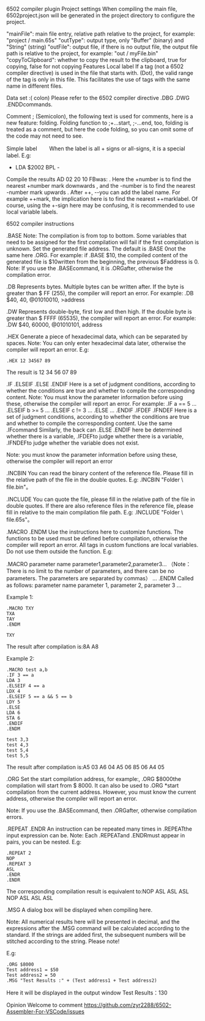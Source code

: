 6502 compiler plugin
Project settings
When compiling the main file, 6502project.json will be generated in the project directory to configure the project.

"mainFile": main file entry, relative path relative to the project, for example: "project / main.65s"
"outType": output type, only "Buffer" (binary) and "String" (string)
"outFile": output file, if there is no output file, the output file path is relative to the project, for example: "out / myFile.bin"
"copyToClipboard": whether to copy the result to the clipboard, true for copying, false for not copying
Features
Local label
If a tag (not a 6502 compiler directive) is used in the file that starts with. (Dot), the valid range of the tag is only in this file. This facilitates the use of tags with the same name in different files.

Data set
:( colon) Please refer to the 6502 compiler directive .DBG .DWG .ENDDcommands.

Comment
; (Semicolon), the following text is used for comments, here is a new feature: folding. Folding function to ;+...start, ;-...end, too, folding is treated as a comment, but here the code folding, so you can omit some of the code may not need to see.

Simple label
　　When the label is all + signs or all-signs, it is a special label. E.g:

-   LDA $2002
    BPL -

Compile the results AD 02 20 10 FBwas: . Here the +number is to find the nearest +number mark downwards , and the -number is to find the nearest -number mark upwards . After ++, --you can add the label name. For example ++mark, the implication here is to find the nearest ++marklabel. Of course, using the +-sign here may be confusing, it is recommended to use local variable labels.


6502 compiler instructions

.BASE
Note: The compilation is from top to bottom. Some variables that need to be assigned for the first compilation will fail if the first compilation is unknown.
Set the generated file address. The default is .BASE 0not the same here .ORG. For example: if .BASE $10, the compiled content of the generated file is $10written from the beginning, the previous $Faddress is 0.
Note: If you use the .BASEcommand, it is .ORGafter, otherwise the compilation error.

.DB
Represents bytes. Multiple bytes can be written after. If the byte is greater than $ FF (255), the compiler will report an error. For example:
    .DB $40, 40, @01010010, >address

.DW
Represents double-byte, first low and then high. If the double byte is greater than $ FFFF (65535), the compiler will report an error. For example:
    .DW $40, 60000, @01010101, address

.HEX
Generate a piece of hexadecimal data, which can be separated by spaces. Note: You can only enter hexadecimal data later, otherwise the compiler will report an error. E.g:

    .HEX 12 34567 89
The result is 12 34 56 07 89

.IF .ELSEIF .ELSE .ENDIF
Here is a set of judgment conditions, according to whether the conditions are true and whether to compile the corresponding content. Note: You must know the parameter information before using these, otherwise the compiler will report an error. For example:
    .IF a == 5
    ...
    .ELSEIF b >= 5
    ...
    .ELSEIF c != 3
    ...
    .ELSE
    ...
   .ENDIF
.IFDEF .IFNDEF
Here is a set of judgment conditions, according to whether the conditions are true and whether to compile the corresponding content. Use the same .IFcommand Similarly, the back can .ELSE .ENDIF here be determined whether there is a variable, .IFDEFto judge whether there is a variable, .IFNDEFto judge whether the variable does not exist.

Note: you must know the parameter information before using these, otherwise the compiler will report an error

.INCBIN
You can read the binary content of the reference file. Please fill in the relative path of the file in the double quotes. E.g:
    .INCBIN "Folder \ file.bin"。
    
.INCLUDE
You can quote the file, please fill in the relative path of the file in double quotes. If there are also reference files in the reference file, please fill in relative to the main compilation file path. E.g:
    .INCLUDE "Folder \ file.65s"。
    
.MACRO .ENDM
Use the instructions here to customize functions. The functions to be used must be defined before compilation, otherwise the compiler will report an error.
All tags in custom functions are local variables. Do not use them outside the function. E.g:

.MACRO parameter name parameter1,parameter2,parameter3... （Note： There is no limit to the number of parameters, and there can be no parameters. The parameters are separated by commas）
    ...
    .ENDM
Called as follows: parameter name parameter 1, parameter 2, parameter 3 ...

Example 1:

    .MACRO TXY
    TXA
    TAY
    .ENDM

    TXY
The result after compilation is:8A A8

Example 2:

    .MACRO test a,b
    .IF 3 == a
    LDA 3
    .ELSEIF 4 == a
    LDX 4
    .ELSEIF 5 == a && 5 == b
    LDY 5
    .ELSE
    LDA 6
    STA 6
    .ENDIF
    .ENDM

    test 3,3
    test 4,3
    test 5,4
    test 5,5
The result after compilation is:A5 03 A6 04 A5 06 85 06 A4 05

.ORG
Set the start compilation address, for example:, .ORG $8000the compilation will start from $ 8000. It can also be used to .ORG *start compilation from the current address. However, you must know the current address, otherwise the compiler will report an error.

Note: If you use the .BASEcommand, then .ORGafter, otherwise compilation errors.

.REPEAT .ENDR
An instruction can be repeated many times in .REPEATthe input expression can be. Note: Each .REPEATand .ENDRmust appear in pairs, you can be nested. E.g:

    .REPEAT 2
    NOP
    .REPEAT 3
    ASL
    .ENDR
    .ENDR
The corresponding compilation result is equivalent to:NOP ASL ASL ASL NOP ASL ASL ASL

.MSG
A dialog box will be displayed when compiling here.

Note: All numerical results here will be presented in decimal, and the expressions after the .MSG command will be calculated according to the standard. If the strings are added first, the subsequent numbers will be stitched according to the string. Please note!

E.g:

    .ORG $8000
    Test address1 = $50
    Test address2 = 50
    .MSG "Test Results :" + (Test address1 + Test address2)
Here it will be displayed in the output window Test Results：130

Opinion
Welcome to comment https://github.com/zyr2288/6502-Assembler-For-VSCode/issues
